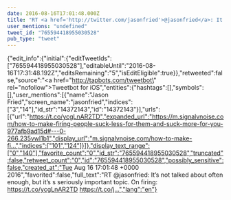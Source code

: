 ```yaml
---
date: 2016-08-16T17:01:48.000Z
title: "RT <a href='http://twitter.com/jasonfried'>@jasonfried</a>: It’s not talked about often enough, but it’s s seriously important topic. On firing: https://t.co/ycgLnAR2TD https://t.co/j…″"
user_mentions: "undefined"
tweet_id: "765594418955030528"
pub_type: "tweet"
---
```

{"edit_info":{"initial":{"editTweetIds":["765594418955030528"],"editableUntil":"2016-08-16T17:31:48.192Z","editsRemaining":"5","isEditEligible":true}},"retweeted":false,"source":"<a href=\"http://tapbots.com/tweetbot\" rel=\"nofollow\">Tweetbot for iΟS</a>","entities":{"hashtags":[],"symbols":[],"user_mentions":[{"name":"Jason Fried","screen_name":"jasonfried","indices":["3","14"],"id_str":"14372143","id":"14372143"}],"urls":[{"url":"https://t.co/ycgLnAR2TD","expanded_url":"https://m.signalvnoise.com/how-to-make-firing-people-suck-less-for-them-and-suck-more-for-you-977afb9ad15d#---0-266.235vwl1b1","display_url":"m.signalvnoise.com/how-to-make-fi…","indices":["101","124"]}]},"display_text_range":["0","140"],"favorite_count":"0","id_str":"765594418955030528","truncated":false,"retweet_count":"0","id":"765594418955030528","possibly_sensitive":false,"created_at":"Tue Aug 16 17:01:48 +0000 2016","favorited":false,"full_text":"RT @jasonfried: It’s not talked about often enough, but it’s s seriously important topic. On firing: https://t.co/ycgLnAR2TD https://t.co/j…","lang":"en"}
